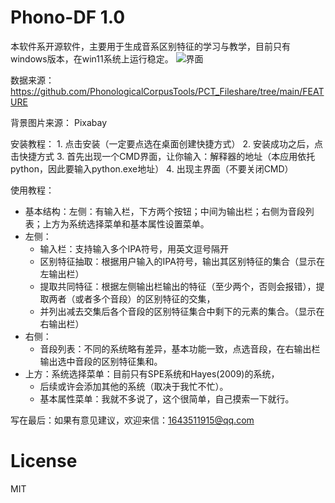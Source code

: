 # Phono-DF 1.0 

本软件系开源软件，主要用于生成音系区别特征的学习与教学，目前只有windows版本，在win11系统上运行稳定。
![界面](https://github.com/RexHanG96/Phono-DF-1.0/assets/140506479/4ddf7719-a11d-4bb6-9777-68061679bc4a)



数据来源：
               https://github.com/PhonologicalCorpusTools/PCT_Fileshare/tree/main/FEATURE
            
背景图片来源：  Pixabay

安装教程：
    1. 点击安装（一定要点选在桌面创建快捷方式）
    2. 安装成功之后，点击快捷方式
    3. 首先出现一个CMD界面，让你输入：解释器的地址（本应用依托python，因此要输入python.exe地址）
    4. 出现主界面（不要关闭CMD）


使用教程：
   * 基本结构：左侧：有输入栏，下方两个按钮；中间为输出栏；右侧为音段列表；上方为系统选择菜单和基本属性设置菜单。
   * 左侧：
        * 输入栏：支持输入多个IPA符号，用英文逗号隔开
        * 区别特征抽取：根据用户输入的IPA符号，输出其区别特征的集合（显示在左输出栏）
        * 提取共同特征：根据左侧输出栏输出的特征（至少两个，否则会报错），提取两者（或者多个音段）的区别特征的交集，
        * 并列出减去交集后各个音段的区别特征集合中剩下的元素的集合。（显示在右输出栏）
   * 右侧：
        * 音段列表：不同的系统略有差异，基本功能一致，点选音段，在右输出栏输出选中音段的区别特征集和。
   * 上方：系统选择菜单：目前只有SPE系统和Hayes(2009)的系统，
        * 后续或许会添加其他的系统（取决于我忙不忙）。
        * 基本属性菜单：我就不多说了，这个很简单，自己摸索一下就行。

  
  写在最后：如果有意见建议，欢迎来信：1643511915@qq.com

# License 

MIT
